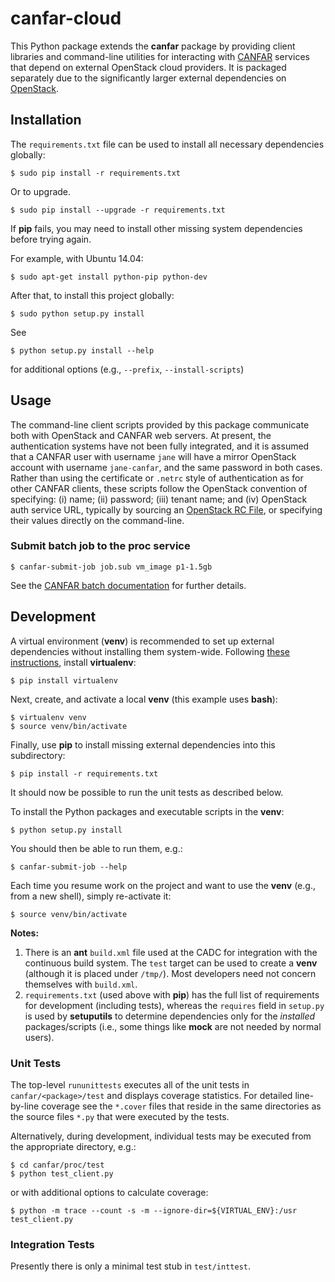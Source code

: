 # canfar-cloud
This Python package extends the **canfar** package by providing client libraries and command-line utilities for interacting with [CANFAR](http://www.canfar.phys.uvic.ca/) services that depend on external OpenStack cloud providers. It is packaged separately due to the significantly larger external dependencies on [OpenStack](https://www.openstack.org/).

## Installation
The `requirements.txt` file can be used to install all necessary dependencies globally:
```
$ sudo pip install -r requirements.txt
```

Or to upgrade.
```
$ sudo pip install --upgrade -r requirements.txt
```

If **pip** fails, you may need to install other missing system dependencies before trying again.

For example, with Ubuntu 14.04:
```
$ sudo apt-get install python-pip python-dev
```

After that, to install this project globally:
```
$ sudo python setup.py install
```

See
```
$ python setup.py install --help
```
for additional options (e.g., `--prefix`, `--install-scripts`)

## Usage
The command-line client scripts provided by this package communicate both with OpenStack and CANFAR web servers. At present, the authentication systems have not been fully integrated, and it is assumed that a CANFAR user with username `jane` will have a mirror OpenStack account with username `jane-canfar`, and the same password in both cases. Rather than using the certificate or `.netrc` style of authentication as for other CANFAR clients, these scripts follow the OpenStack convention of specifying: (i) name; (ii) password; (iii) tenant name; and (iv) OpenStack auth service URL, typically by sourcing an [OpenStack RC File](http://www.canfar.net/docs/cli/#setup-the-environment), or specifying their values directly on the command-line.

### Submit batch job to the proc service

```
$ canfar-submit-job job.sub vm_image p1-1.5gb
```

See the [CANFAR batch documentation](http://www.canfar.net/docs/batch/) for further details.


## Development
A virtual environment (**venv**) is recommended to set up external dependencies without installing them system-wide. Following [these instructions](http://docs.python-guide.org/en/latest/dev/virtualenvs/), install **virtualenv**:
```
$ pip install virtualenv
```

Next, create, and activate a local **venv** (this example uses **bash**):
```
$ virtualenv venv
$ source venv/bin/activate

```

Finally, use **pip** to install missing external dependencies into this subdirectory:
```
$ pip install -r requirements.txt
```

It should now be possible to run the unit tests as described below.

To install the Python packages and executable scripts in the **venv**:
```
$ python setup.py install
```
You should then be able to run them, e.g.:
```
$ canfar-submit-job --help
```

Each time you resume work on the project and want to use the **venv** (e.g., from a new shell), simply re-activate it:
```
$ source venv/bin/activate
```

**Notes:**

1. There is an **ant** `build.xml` file used at the CADC for integration with the continuous build system. The `test` target can be used to create a **venv** (although it is placed under `/tmp/`). Most developers need not concern themselves with `build.xml`.
2. `requirements.txt` (used above with **pip**) has the full list of requirements for development (including tests), whereas the `requires` field in `setup.py` is used by **setuputils** to determine dependencies only for the *installed* packages/scripts (i.e., some things like **mock** are not needed by normal users).

### Unit Tests
The top-level `rununittests` executes all of the unit tests in `canfar/<package>/test` and displays coverage statistics. For detailed line-by-line coverage see the `*.cover` files that reside in the same directories as the source files `*.py` that were executed by the tests.

Alternatively, during development, individual tests may be executed from the appropriate directory, e.g.:
```
$ cd canfar/proc/test
$ python test_client.py
```
or with additional options to calculate coverage:
```
$ python -m trace --count -s -m --ignore-dir=${VIRTUAL_ENV}:/usr test_client.py
```

### Integration Tests

Presently there is only a minimal test stub in `test/inttest`.
